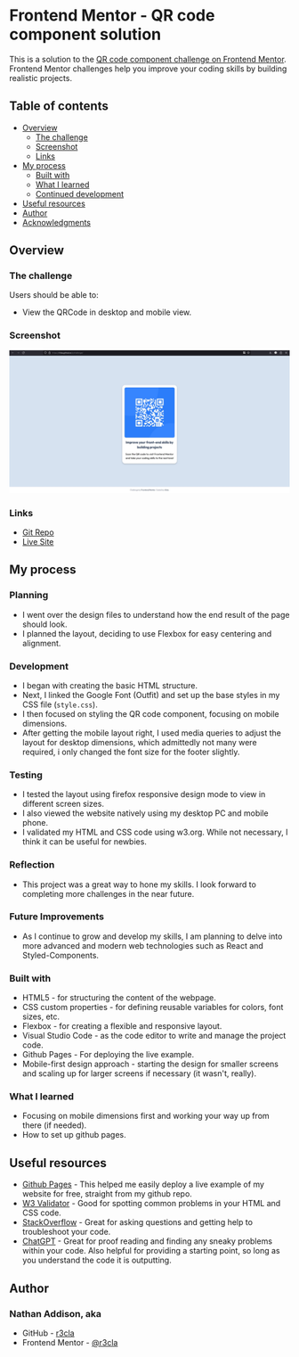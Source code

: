 # Frontend Mentor - QR code component solution

This is a solution to the [QR code component challenge on Frontend Mentor](https://www.frontendmentor.io/challenges/qr-code-component-iux_sIO_H). Frontend Mentor challenges help you improve your coding skills by building realistic projects.

## Table of contents

- [Overview](#overview)
  - [The challenge](#the-challenge)
  - [Screenshot](#screenshot)
  - [Links](#links)
- [My process](#my-process)
  - [Built with](#built-with)
  - [What I learned](#what-i-learned)
  - [Continued development](#continued-development)
- [Useful resources](#useful-resources)
- [Author](#author)
- [Acknowledgments](#acknowledgments)

## Overview

### The challenge

Users should be able to:

- View the QRCode in desktop and mobile view.

### Screenshot

![Screenshot of the QR code component](/images/screenshot-qrchallenge.jpg)

### Links

- [Git Repo](https://github.com/r3cla/qrchallenge)
- [Live Site](https://r3cla.github.io/qrchallenge)

## My process

### Planning
- I went over the design files to understand how the end result of the page should look.
- I planned the layout, deciding to use Flexbox for easy centering and alignment.

### Development
- I began with creating the basic HTML structure.
- Next, I linked the Google Font (Outfit) and set up the base styles in my CSS file (`style.css`).
- I then focused on styling the QR code component, focusing on mobile dimensions.
- After getting the mobile layout right, I used media queries to adjust the layout for desktop dimensions, which admittedly not many were required, i only changed the font size for the footer slightly.

### Testing
- I tested the layout using firefox responsive design mode to view in different screen sizes.
- I also viewed the website natively using my desktop PC and mobile phone.
- I validated my HTML and CSS code using w3.org. While not necessary, I think it can be useful for newbies.

### Reflection
- This project was a great way to hone my skills. I look forward to completing more challenges in the near future.

### Future Improvements
- As I continue to grow and develop my skills, I am planning to delve into more advanced and modern web technologies such as React and Styled-Components.


### Built with

- HTML5 - for structuring the content of the webpage.
- CSS custom properties - for defining reusable variables for colors, font sizes, etc.
- Flexbox - for creating a flexible and responsive layout.
- Visual Studio Code - as the code editor to write and manage the project code.
- Github Pages - For deploying the live example.
- Mobile-first design approach - starting the design for smaller screens and scaling up for larger screens if necessary (it wasn't, really).

### What I learned
- Focusing on mobile dimensions first and working your way up from there (if needed).
- How to set up github pages.

## Useful resources

- [Github Pages](https://www.pages.github.com) - This helped me easily deploy a live example of my website for free, straight from my github repo.
- [W3 Validator](https://w3.org/) - Good for spotting common problems in your HTML and CSS code.
- [StackOverflow](https://stackoverflow.com/) - Great for asking questions and getting help to troubleshoot your code.
- [ChatGPT](https://openai.com) - Great for proof reading and finding any sneaky problems within your code. Also helpful for providing a starting point, so long as you understand the code it is outputting.

## Author
### Nathan Addison, aka
- GitHub - [r3cla](https://www.github.com/r3cla)
- Frontend Mentor - [@r3cla](https://www.frontendmentor.io/profile/r3cla)
